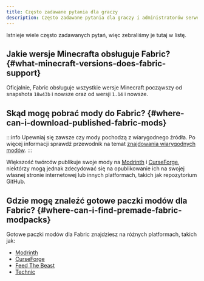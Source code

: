 ```yaml
---
title: Często zadawane pytania dla graczy
description: Często zadawane pytania dla graczy i administratorów serwerów dotyczące Fabric.
---
```


Istnieje wiele często zadawanych pytań, więc zebraliśmy je tutaj w listę.

## Jakie wersje Minecrafta obsługuje Fabric? {#what-minecraft-versions-does-fabric-support}

Oficjalnie, Fabric obsługuje wszystkie wersje Minecraft począwszy od snapshota `18w43b` i nowsze oraz od wersji `1.14` i nowsze.

## Skąd mogę pobrać mody do Fabric? {#where-can-i-download-published-fabric-mods}

:::info
Upewniaj się zawsze czy mody pochodzą z wiarygodnego źródła. Po więcej informacji sprawdź przewodnik na temat [znajdowania wiarygodnych modów](./finding-mods).
:::

Większość twórców publikuje swoje mody na [Modrinth](https://modrinth.com/mods?g=categories:%27fabric%27) i [CurseForge](https://www.curseforge.com/minecraft/search?class=mc-mods\\&gameVersionTypeId=4), niektórzy mogą jednak zdecydować się na opublikowanie ich na swojej własnej stronie internetowej lub innych platformach, takich jak repozytorium GitHub.

## Gdzie mogę znaleźć gotowe paczki modów dla Fabric? {#where-can-i-find-premade-fabric-modpacks}

Gotowe paczki modów dla Fabric znajdziesz na różnych platformach, takich jak:

- [Modrinth](https://modrinth.com/modpacks?g=categories:%27fabric%27)
- [CurseForge](https://www.curseforge.com/minecraft/search?class=modpacks\\&gameVersionTypeId=4)
- [Feed The Beast](https://www.feed-the-beast.com/ftb-app)
- [Technic](https://www.technicpack.net/modpacks)
